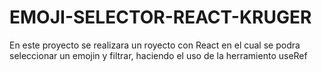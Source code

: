 # EMOJI-SELECTOR-REACT-KRUGER
En este proyecto se realizara un royecto con React en el cual se podra seleccionar un emojin y filtrar, haciendo el uso de la herramiento useRef
